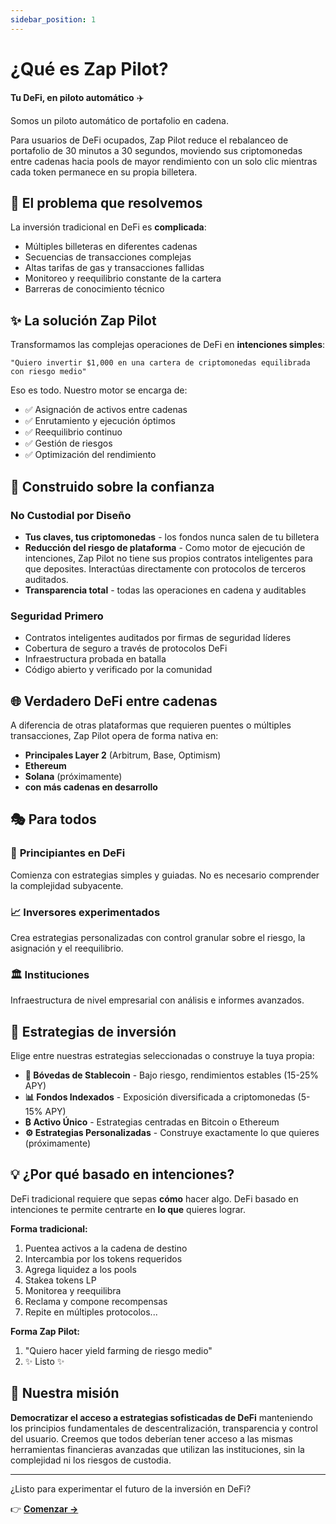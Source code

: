```yaml
---
sidebar_position: 1
---
```


# ¿Qué es Zap Pilot?

**Tu DeFi, en piloto automático** ✈️

Somos un piloto automático de portafolio en cadena.

Para usuarios de DeFi ocupados, Zap Pilot reduce el rebalanceo de portafolio de 30 minutos a 30
segundos, moviendo sus criptomonedas entre cadenas hacia pools de mayor rendimiento con un solo clic
mientras cada token permanece en su propia billetera.

## 🎯 El problema que resolvemos

La inversión tradicional en DeFi es **complicada**:

- Múltiples billeteras en diferentes cadenas
- Secuencias de transacciones complejas
- Altas tarifas de gas y transacciones fallidas
- Monitoreo y reequilibrio constante de la cartera
- Barreras de conocimiento técnico

## ✨ La solución Zap Pilot

Transformamos las complejas operaciones de DeFi en **intenciones simples**:

```
"Quiero invertir $1,000 en una cartera de criptomonedas equilibrada con riesgo medio"
```

Eso es todo. Nuestro motor se encarga de:

- ✅ Asignación de activos entre cadenas
- ✅ Enrutamiento y ejecución óptimos
- ✅ Reequilibrio continuo
- ✅ Gestión de riesgos
- ✅ Optimización del rendimiento

## 🔐 Construido sobre la confianza

### No Custodial por Diseño

- **Tus claves, tus criptomonedas** - los fondos nunca salen de tu billetera
- **Reducción del riesgo de plataforma** - Como motor de ejecución de intenciones, Zap Pilot no
  tiene sus propios contratos inteligentes para que deposites. Interactúas directamente con
  protocolos de terceros auditados.
- **Transparencia total** - todas las operaciones en cadena y auditables

### Seguridad Primero

- Contratos inteligentes auditados por firmas de seguridad líderes
- Cobertura de seguro a través de protocolos DeFi
- Infraestructura probada en batalla
- Código abierto y verificado por la comunidad

## 🌐 Verdadero DeFi entre cadenas

A diferencia de otras plataformas que requieren puentes o múltiples transacciones, Zap Pilot opera
de forma nativa en:

- **Principales Layer 2** (Arbitrum, Base, Optimism)
- **Ethereum**
- **Solana** (próximamente)
- **con más cadenas en desarrollo**

## 🎭 Para todos

### 🔰 **Principiantes en DeFi**

Comienza con estrategias simples y guiadas. No es necesario comprender la complejidad subyacente.

### 📈 **Inversores experimentados**

Crea estrategias personalizadas con control granular sobre el riesgo, la asignación y el
reequilibrio.

### 🏛️ **Instituciones**

Infraestructura de nivel empresarial con análisis e informes avanzados.

## 🚀 Estrategias de inversión

Elige entre nuestras estrategias seleccionadas o construye la tuya propia:

- **🏦 Bóvedas de Stablecoin** - Bajo riesgo, rendimientos estables (15-25% APY)
- **📊 Fondos Indexados** - Exposición diversificada a criptomonedas (5-15% APY)
- **₿ Activo Único** - Estrategias centradas en Bitcoin o Ethereum
- **⚙️ Estrategias Personalizadas** - Construye exactamente lo que quieres (próximamente)

## 💡 ¿Por qué basado en intenciones?

DeFi tradicional requiere que sepas **cómo** hacer algo. DeFi basado en intenciones te permite
centrarte en **lo que** quieres lograr.

**Forma tradicional:**

1. Puentea activos a la cadena de destino
2. Intercambia por los tokens requeridos
3. Agrega liquidez a los pools
4. Stakea tokens LP
5. Monitorea y reequilibra
6. Reclama y compone recompensas
7. Repite en múltiples protocolos...

**Forma Zap Pilot:**

1. "Quiero hacer yield farming de riesgo medio"
2. ✨ Listo ✨

## 🎯 Nuestra misión

**Democratizar el acceso a estrategias sofisticadas de DeFi** manteniendo los principios
fundamentales de descentralización, transparencia y control del usuario. Creemos que todos deberían
tener acceso a las mismas herramientas financieras avanzadas que utilizan las instituciones, sin la
complejidad ni los riesgos de custodia.

---

¿Listo para experimentar el futuro de la inversión en DeFi?

👉 **[Comenzar →](./getting-started)**
